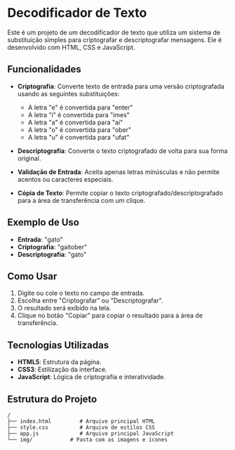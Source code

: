 # Decodificador de Texto

Este é um projeto de um decodificador de texto que utiliza um sistema de substituição simples para criptografar e descriptografar mensagens. Ele é desenvolvido com HTML, CSS e JavaScript.

## Funcionalidades

- **Criptografia**: Converte texto de entrada para uma versão criptografada usando as seguintes substituições:
  - A letra "e" é convertida para "enter"
  - A letra "i" é convertida para "imes"
  - A letra "a" é convertida para "ai"
  - A letra "o" é convertida para "ober"
  - A letra "u" é convertida para "ufat"

- **Descriptografia**: Converte o texto criptografado de volta para sua forma original.

- **Validação de Entrada**: Aceita apenas letras minúsculas e não permite acentos ou caracteres especiais.

- **Cópia de Texto**: Permite copiar o texto criptografado/descriptografado para a área de transferência com um clique.

## Exemplo de Uso

- **Entrada**: "gato"
- **Criptografia**: "gaitober"
- **Descriptografia**: "gato"

## Como Usar

1. Digite ou cole o texto no campo de entrada.
2. Escolha entre "Criptografar" ou "Descriptografar".
3. O resultado será exibido na tela.
4. Clique no botão "Copiar" para copiar o resultado para a área de transferência.

## Tecnologias Utilizadas

- **HTML5**: Estrutura da página.
- **CSS3**: Estilização da interface.
- **JavaScript**: Lógica de criptografia e interatividade.

## Estrutura do Projeto

```plaintext
/
├── index.html         # Arquivo principal HTML
├── style.css          # Arquivo de estilos CSS
├── app.js             # Arquivo principal JavaScript
└── img/            # Pasta com as imagens e ícones
